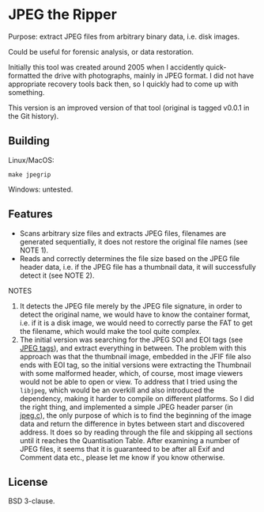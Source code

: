 # JPEG the Ripper

Purpose: extract JPEG files from arbitrary binary data, i.e. disk images.

Could be useful for forensic analysis, or data restoration.

Initially this tool was created around 2005 when I accidently quick-formatted
the drive with photographs, mainly in JPEG format.  I did not have appropriate
recovery tools back then, so I quickly had to come up with something.

This version is an improved version of that tool (original is tagged v0.0.1 in
the Git history).

## Building

Linux/MacOS:

```shell
make jpegrip
```

Windows: untested.

## Features

- Scans arbitrary size files and extracts JPEG files, filenames are generated
  sequentially, it does not restore the original file names (see NOTE 1).
- Reads and correctly determines the file size based on the JPEG file header
  data, i.e. if the JPEG file has a thumbnail data, it will successfully detect
  it (see NOTE 2).

NOTES
1. It detects the JPEG file merely by the JPEG file signature, in order to
   detect the original name, we would have to know the container format, i.e. if
   it is a disk image, we would need to correctly parse the FAT to get the
   filename, which would make the tool quite complex.
2. The initial version was searching for the JPEG SOI and EOI tags (see [JPEG
   tags][1]), and extract everything in between.  The problem with this approach
   was that the thumbnail image, embedded in the JFIF file also ends with EOI
   tag, so the initial versions were extracting the Thumbnail with some
   malformed header, which, of course, most image viewers would not be able to
   open or view.  To address that I tried using the `libjpeg`, which would be an
   overkill and also introduced the dependency, making it harder to compile on
   different platforms.  So I did the right thing, and implemented a simple JPEG
   header parser (in [jpeg.c][2]), the only purpose of which is to find the
   beginning of the image data and return the difference in bytes between start
   and discovered address.  It does so by reading through the file and skipping
   all sections until it reaches the Quantisation Table.  After examining a
   number of JPEG files, it seems that it is guaranteed to be after all Exif and
   Comment data etc., please let me know if you know otherwise.

## License
BSD 3-clause.

[1]: https://www.digicamsoft.com/itu/itu-t81-36.html
[2]: jpeg.c
